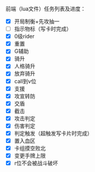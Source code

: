 前端（lua文件）任务列表及进度：
- [x] 开局制衡+先攻抽一
- [ ] 指示物标（写卡时完成）
- [x] 0级rider
- [x] 重置
- [x] G辅助
- [x] 骑升
- [x] 人格骑升
- [x] 放弃骑升
- [x] call到v位
- [x] 支援
- [x] 攻宣转防
- [x] 交盾
- [x] 截击
- [x] 攻击判定
- [x] 伤害判定
- [x] 判定触发（超触发写卡片时完成）
- [x] 置入血区
- [x] 卡组摸空败北
- [x] 变更手牌上限
- [x] r位不会被战斗破坏
